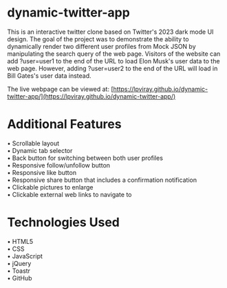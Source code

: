 # dynamic-twitter-app
This is an interactive twitter clone based on Twitter's 2023 dark mode UI design. The goal of the project was to demonstrate the ability to dynamically render two different user profiles from Mock JSON by manipulating the search query of the web page. Visitors of the website can add ?user=user1 to the end of the URL to load Elon Musk's user data to the web page. However, adding ?user=user2 to the end of the URL will load in Bill Gates's user data instead.<br/>

 The live webpage can be viewed at: [https://lpviray.github.io/dynamic-twitter-app/](https://lpviray.github.io/dynamic-twitter-app/)
 
# Additional Features
 • Scrollable layout<br/>
 • Dynamic tab selector<br/> 
 • Back button for switching between both user profiles<br/>
 • Responsive follow/unfollow button<br/>
 • Responsive like button<br/>
 • Responsive share button that includes a confirmation notification<br/>
 • Clickable pictures to enlarge<br/>
 • Clickable external web links to navigate to<br/>

 # Technologies Used
 • HTML5<br/>
 • CSS<br/>
 • JavaScript<br/>
 • jQuery<br/>
 • Toastr<br/>
 • GitHub<br/>



